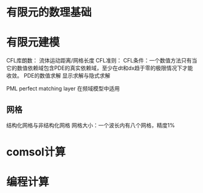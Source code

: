 # 有限元的数理基础

# 有限元建模
CFL库朗数：
流体运动距离/网格长度
CFL准则：
CFL条件：一个数值方法只有当它的数值依赖域包含PDE的真实依赖域，至少在dt和dx趋于零的极限情况下才能收敛。
PDE的数值求解
显示求解与隐式求解

PML perfect matching layer
在频域模型中适用
## 网格
结构化网格与非结构化网格
网格大小：一个波长内有八个网格，精度1%

# comsol计算
# 编程计算
# 
